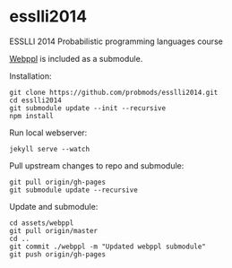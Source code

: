 esslli2014
==========

ESSLLI 2014 Probabilistic programming languages course

[Webppl](https://github.com/probmods/webppl) is included as a submodule.

Installation:

    git clone https://github.com/probmods/esslli2014.git
    cd esslli2014
    git submodule update --init --recursive
    npm install

Run local webserver:

    jekyll serve --watch

Pull upstream changes to repo and submodule:

    git pull origin/gh-pages
    git submodule update --recursive

Update and submodule:

    cd assets/webppl
    git pull origin/master
    cd ..
    git commit ./webppl -m "Updated webppl submodule"
    git push origin/gh-pages

